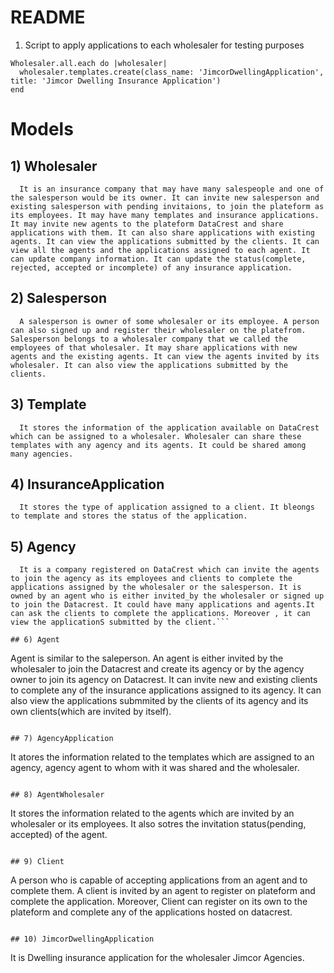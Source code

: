 # README

1) Script to apply applications to each wholesaler for testing purposes
```
Wholesaler.all.each do |wholesaler|
  wholesaler.templates.create(class_name: 'JimcorDwellingApplication', title: 'Jimcor Dwelling Insurance Application')
end
```


# Models

## 1) Wholesaler
```
  It is an insurance company that may have many salespeople and one of the salesperson would be its owner. It can invite new salesperson and existing salesperson with pending invitaions, to join the plateform as its employees. It may have many templates and insurance applications. It may invite new agents to the plateform DataCrest and share applications with them. It can also share applications with existing agents. It can view the applications submitted by the clients. It can view all the agents and the applications assigned to each agent. It can update company information. It can update the status(complete, rejected, accepted or incomplete) of any insurance application.
```

## 2) Salesperson
```
  A salesperson is owner of some wholesaler or its employee. A person can also signed up and register their wholesaler on the platefrom. Salesperson belongs to a wholesaler company that we called the employees of that wholesaler. It may share applications with new agents and the existing agents. It can view the agents invited by its wholesaler. It can also view the applications submitted by the clients. 
```

## 3) Template
```
  It stores the information of the application available on DataCrest which can be assigned to a wholesaler. Wholesaler can share these templates with any agency and its agents. It could be shared among many agencies.
```

## 4) InsuranceApplication
```
  It stores the type of application assigned to a client. It bleongs to template and stores the status of the application. 
```

## 5) Agency
```
  It is a company registered on DataCrest which can invite the agents to join the agency as its employees and clients to complete the applications assigned by the wholesaler or the salesperson. It is owned by an agent who is either invited_by the wholesaler or signed up to join the Datacrest. It could have many applications and agents.It can ask the clients to complete the applications. Moreover , it can view the applicationS submitted by the client.```

## 6) Agent
```  
  Agent is similar to the saleperson. An agent is either invited by the wholesaler to join the Datacrest and create
  its agency or by the agency owner to join its agency on Datacrest. It can invite new and existing clients to complete any of the insurance applications assigned to its agency. It can also view the applications submmited by the clients of its agency and its own clients(which are invited by itself).
```

## 7) AgencyApplication
```
  It atores the information related to the templates which are assigned to an agency, agency agent to whom with it was shared and the wholesaler.
```

## 8) AgentWholesaler
```
  It stores the information related to the agents which are invited by an wholesaler or its employees. It also sotres the invitation status(pending, accepted) of the agent. 
```

## 9) Client
```
 A person who is capable of accepting applications from an agent and to complete them. A client is invited by an agent to register on plateform and complete the application. Moreover, Client can register on its own to the plateform and complete any of the applications hosted on datacrest. 
```

## 10) JimcorDwellingApplication
```
  It is Dwelling insurance application for the wholesaler Jimcor Agencies.
```